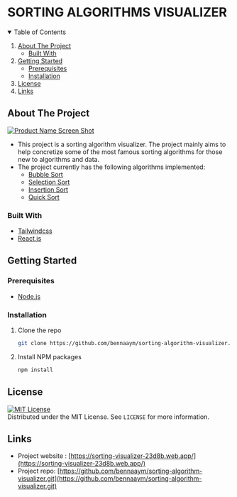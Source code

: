 # SORTING ALGORITHMS VISUALIZER

<!-- TABLE OF CONTENTS -->
<details open="open">
  <summary>Table of Contents</summary>
  <ol>
    <li>
      <a href="#about-the-project">About The Project</a>
      <ul>
        <li><a href="#built-with">Built With</a></li>
      </ul>
    </li>
    <li>
      <a href="#getting-started">Getting Started</a>
      <ul>
        <li><a href="#prerequisites">Prerequisites</a></li>
        <li><a href="#installation">Installation</a></li>
      </ul>
    </li>
    <li><a href="#license">License</a></li>
    <li><a href="#links">Links</a></li>
  </ol>
</details>



<!-- ABOUT THE PROJECT -->
## About The Project

[![Product Name Screen Shot][product-screenshot]](https://sorting-visualizer-23d8b.web.app/)

* This project is a sorting algorithm visualizer. The project mainly aims  to help concretize some of the most famous sorting algorithms for those new to algorithms and data.
* The project  currently has  the following algorithms implemented:
  * [Bubble Sort](https://en.wikipedia.org/wiki/Bubble_sort)
  * [Selection Sort](https://en.wikipedia.org/wiki/Selection_sort)
  * [Insertion Sort](https://en.wikipedia.org/wiki/Insertion_sort)
  * [Quick Sort](https://en.wikipedia.org/wiki/Quicksort)


### Built With

* [Tailwindcss](https://tailwindcss.com/)
* [React.js](https://reactjs.org)


<!-- GETTING STARTED -->
## Getting Started

### Prerequisites

* [Node.js](https://nodejs.org)

### Installation

1. Clone the repo
   ```sh
   git clone https://github.com/bennaaym/sorting-algorithm-visualizer.git
   ```
2. Install NPM packages 
   ```sh
   npm install
   ```

<!-- LICENSE -->
## License
[![MIT License][license-shield]][license-url]<br>
Distributed under the MIT License. See `LICENSE` for more information.

<!-- CONTACT -->
## Links
* Project website : [https://sorting-visualizer-23d8b.web.app/](https://sorting-visualizer-23d8b.web.app/)
* Project repo: [https://github.com/bennaaym/sorting-algorithm-visualizer.git](https://github.com/bennaaym/sorting-algorithm-visualizer.git)



<!-- MARKDOWN LINKS & IMAGES -->
<!-- https://www.markdownguide.org/basic-syntax/#reference-style-links -->
[license-shield]: https://img.shields.io/github/license/othneildrew/Best-README-Template.svg?style=for-the-badge
[license-url]: https://github.com/bennaaym/sorting-algorithm-visualizer/blob/master/LICENSE
[product-screenshot]: https://i.ibb.co/gPjHRc7/screely-1626467484399.png

